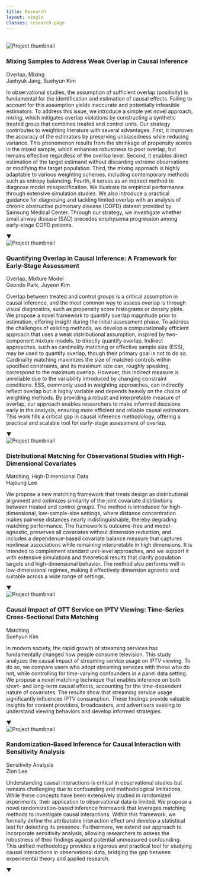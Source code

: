 ```yaml
---
title: Research
layout: single
classes: research-page
---
```


<br>

<div class="research-entry">
  <div class="research-image">
    <img src="{{ '/assets/images/project-mixing.jpg' | relative_url }}" alt="Project thumbnail">
  </div>
  <div class="research-content">
    <h3 class="research-title">Mixing Samples to Address Weak Overlap in Causal Inference</h3>
    <p class="research-meta">
        <span class="keywords">Overlap, Mixing</span><br>
        <span class="authors">Jaehyuk Jang, Suehyun Kim</span>
    </p>
    <div class="abstract">
        <p class="abstract-text">
        In observational studies, the assumption of sufficient overlap (positivity) is fundamental for the identification and estimation of causal effects. Failing to account for this assumption yields inaccurate and potentially infeasible estimators. To address this issue, we introduce a simple yet novel approach, <i>mixing</i>, which mitigates overlap violations by constructing a synthetic treated group that combines treated and control units. Our strategy contributes to weighting literature with several advantages. First, it improves the accuracy of the estimators by preserving unbiasedness while reducing variance. This phenomenon results from the shrinkage of propensity scores in the mixed sample, which enhances robustness to poor overlap, but remains effective regardless of the overlap level. Second, it enables direct estimation of the target estimand without discarding extreme observations or modifying the target population. Third, the mixing approach is highly adaptable to various weighting schemes, including contemporary methods such as entropy balancing. Fourth, it serves as an indirect method to diagnose model misspecification. We illustrate its empirical performance through extensive simulation studies. We also introduce a practical guidance for diagnosing and tackling limited overlap with an analysis of chronic obstructive pulmonary disease (COPD) dataset provided by Samsung Medical Center. Through our strategy, we investigate whether small airway disease (SAD) precedes emphysema progression among early-stage COPD patients.
        </p>
        <div class="toggle-abstract">▼</div>
    </div>
  </div>
</div>


<div class="research-entry">
  <div class="research-image">
    <img src="{{ '/assets/images/project-overlap.jpg' | relative_url }}" alt="Project thumbnail">
  </div>
  <div class="research-content">
    <h3 class="research-title">Quantifying Overlap in Causal Inference: A Framework for Early-Stage Assessment</h3>
    <p class="research-meta">
        <span class="keywords">Overlap, Mixture Model</span><br>
        <span class="authors">Geondo Park, Juyeon Kim</span>
    </p>
    <div class="abstract">
        <p class="abstract-text">
        Overlap between treated and control groups is a critical assumption in causal inference, and the most common way to assess overlap is through visual diagnostics, such as propensity score histograms or density plots. We propose a novel framework to quantify overlap magnitude prior to estimation, offering insight during the initial assessment phase. To address the challenges of existing methods, we develop a computationally efficient approach that uses a weak distributional assumption, inspired by two-component mixture models, to directly quantify overlap. Indirect approaches, such as cardinality matching or effective sample size (ESS), may be used to quantify overlap, though their primary goal is not to do so. Cardinality matching maximizes the size of matched controls within specified constraints, and its maximum size can, roughly speaking, correspond to the maximum overlap. However, this indirect measure is unreliable due to the variability introduced by changing constraint conditions. ESS, commonly used in weighting approaches, can indirectly reflect overlap but is highly variable and depends heavily on the choice of weighting methods. By providing a robust and interpretable measure of overlap, our approach enables researchers to make informed decisions early in the analysis, ensuring more efficient and reliable causal estimators. This work fills a critical gap in causal inference methodology, offering a practical and scalable tool for early-stage assessment of overlap.
        </p>
        <div class="toggle-abstract">▼</div>
    </div>
  </div>
</div>

<div class="research-entry">
<div class="research-image">
    <img src="{{ '/assets/images/project-highdim.jpg' | relative_url }}" alt="Project thumbnail">
  </div>
  <div class="research-content">
    <h3 class="research-title">Distributional Matching for Observational Studies with High-Dimensional Covariates</h3>
    <p class="research-meta">
        <span class="keywords">Matching, High-Dimensional Data</span><br>
        <span class="authors">Hajoung Lee</span>
    </p>
    <div class="abstract">
        <p class="abstract-text">
        We propose a new matching framework that treats design as distributional alignment and optimizes similarity of the joint covariate distributions between treated and control groups. The method is introduced for high-dimensional, low-sample-size settings, where distance concentration makes pairwise distances nearly indistinguishable, thereby degrading matching performance. The framework is outcome-free and model-agnostic, preserves all covariates without dimension reduction, and includes a dependence-based covariate balance measure that captures nonlinear associations while remaining interpretable in high dimensions. It is intended to complement standard unit-level approaches, and we support it with extensive simulations and theoretical results that clarify population targets and high-dimensional behavior. The method also performs well in low-dimensional regimes, making it effectively dimension agnostic and suitable across a wide range of settings.
        </p>
        <div class="toggle-abstract">▼</div>
    </div>
  </div>
</div>


<div class="research-entry">
  <div class="research-image">
    <img src="{{ '/assets/images/project-netflix.jpg' | relative_url }}" alt="Project thumbnail">
  </div>
  <div class="research-content">
    <h3 class="research-title">Causal Impact of OTT Service on IPTV Viewing: Time-Series Cross-Sectional Data Matching</h3>
    <p class="research-meta">
        <span class="keywords">Matching</span><br>
        <span class="authors">Suehyun Kim</span>
    </p>
    <div class="abstract">
        <p class="abstract-text">
        In modern society, the rapid growth of streaming services has fundamentally changed how people consume television. This study analyzes the causal impact of streaming service usage on IPTV viewing. To do so, we compare users who adopt streaming services with those who do not, while controlling for time-varying confounders in a panel data setting. We propose a novel matching technique that enables inference on both short- and long-term causal effects, accounting for the time-dependent nature of covariates. The results show that streaming service usage significantly influences IPTV consumption. These findings provide valuable insights for content providers, broadcasters, and advertisers seeking to understand viewing behaviors and develop informed strategies.
        </p>
        <div class="toggle-abstract">▼</div>
    </div>
  </div>
</div>


<div class="research-entry">
  <div class="research-image">
    <img src="{{ '/assets/images/project-interaction.jpg' | relative_url }}" alt="Project thumbnail">
  </div>
  <div class="research-content">
    <h3 class="research-title">Randomization-Based Inference for Causal Interaction with Sensitivity Analysis</h3>
    <p class="research-meta">
        <span class="keywords">Sensitivity Analysis</span><br>
        <span class="authors">Zion Lee</span>
    </p>
    <div class="abstract">
        <p class="abstract-text">
        Understanding causal interactions is critical in observational studies but remains challenging due to confounding and methodological limitations. While these concepts have been extensively studied in randomized experiments, their application to observational data is limited. We propose a novel randomization-based inference framework that leverages matching methods to investigate causal interactions. Within this framework, we formally define the attributable interaction effect and develop a statistical test for detecting its presence. Furthermore, we extend our approach to incorporate sensitivity analysis, allowing researchers to assess the robustness of their findings against potential unmeasured confounding. This unified methodology provides a rigorous and practical tool for studying causal interactions in observational data, bridging the gap between experimental theory and applied research.
        </p>
        <div class="toggle-abstract">▼</div>
    </div>
  </div>
</div>


